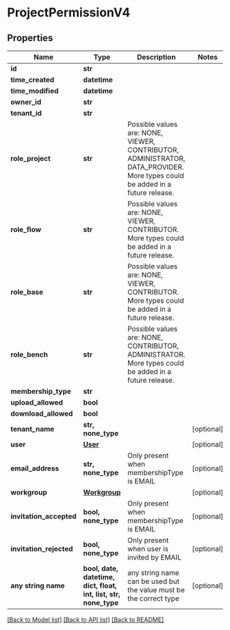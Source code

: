 # ProjectPermissionV4


## Properties
Name | Type | Description | Notes
------------ | ------------- | ------------- | -------------
**id** | **str** |  | 
**time_created** | **datetime** |  | 
**time_modified** | **datetime** |  | 
**owner_id** | **str** |  | 
**tenant_id** | **str** |  | 
**role_project** | **str** | Possible values are: NONE, VIEWER, CONTRIBUTOR, ADMINISTRATOR, DATA_PROVIDER. More types could be added in a future release. | 
**role_flow** | **str** | Possible values are: NONE, VIEWER, CONTRIBUTOR. More types could be added in a future release. | 
**role_base** | **str** | Possible values are: NONE, VIEWER, CONTRIBUTOR. More types could be added in a future release. | 
**role_bench** | **str** | Possible values are: NONE, CONTRIBUTOR, ADMINISTRATOR. More types could be added in a future release. | 
**membership_type** | **str** |  | 
**upload_allowed** | **bool** |  | 
**download_allowed** | **bool** |  | 
**tenant_name** | **str, none_type** |  | [optional] 
**user** | [**User**](User.md) |  | [optional] 
**email_address** | **str, none_type** | Only present when membershipType is EMAIL | [optional] 
**workgroup** | [**Workgroup**](Workgroup.md) |  | [optional] 
**invitation_accepted** | **bool, none_type** | Only present when membershipType is EMAIL | [optional] 
**invitation_rejected** | **bool, none_type** | Only present when user is invited by EMAIL | [optional] 
**any string name** | **bool, date, datetime, dict, float, int, list, str, none_type** | any string name can be used but the value must be the correct type | [optional]

[[Back to Model list]](../README.md#documentation-for-models) [[Back to API list]](../README.md#documentation-for-api-endpoints) [[Back to README]](../README.md)


